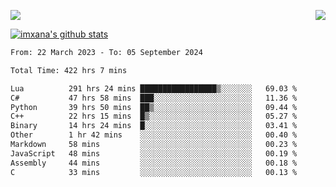 <p>
  <a href="https://count.getloli.com/"><img src="https://count.getloli.com/get/@xana.readme?theme=moebooru-h"></a>
  <img src="https://weather-icon.journeyad.repl.co/@hangzhou?v=1" align="right">
</p>


<a href="https://github.com/imxana"><img align="center" src="https://github-readme-stats.vercel.app/api?username=imxana&show_icons=true&include_all_commits=true&hide_border=tru&custom_title=imxana%27s%20Github%20Stats" alt="imxana's github stats" /></a> 

<!--START_SECTION:waka-->

```txt
From: 22 March 2023 - To: 05 September 2024

Total Time: 422 hrs 7 mins

Lua          291 hrs 24 mins █████████████████▒░░░░░░░   69.03 %
C#           47 hrs 58 mins  ███░░░░░░░░░░░░░░░░░░░░░░   11.36 %
Python       39 hrs 50 mins  ██▒░░░░░░░░░░░░░░░░░░░░░░   09.44 %
C++          22 hrs 15 mins  █▒░░░░░░░░░░░░░░░░░░░░░░░   05.27 %
Binary       14 hrs 24 mins  █░░░░░░░░░░░░░░░░░░░░░░░░   03.41 %
Other        1 hr 42 mins    ░░░░░░░░░░░░░░░░░░░░░░░░░   00.40 %
Markdown     58 mins         ░░░░░░░░░░░░░░░░░░░░░░░░░   00.23 %
JavaScript   48 mins         ░░░░░░░░░░░░░░░░░░░░░░░░░   00.19 %
Assembly     44 mins         ░░░░░░░░░░░░░░░░░░░░░░░░░   00.18 %
C            33 mins         ░░░░░░░░░░░░░░░░░░░░░░░░░   00.13 %
```

<!--END_SECTION:waka-->
